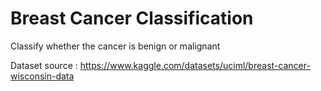 # Breast Cancer Classification

Classify whether the cancer is benign or malignant

Dataset source : <https://www.kaggle.com/datasets/uciml/breast-cancer-wisconsin-data>
